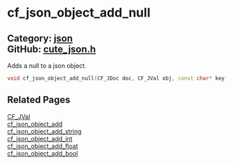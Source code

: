 [//]: # (This file is automatically generated by Cute Framework's docs parser.)
[//]: # (Do not edit this file by hand!)
[//]: # (See: https://github.com/RandyGaul/cute_framework/blob/master/samples/docs_parser.cpp)
[](../header.md ':include')

# cf_json_object_add_null

Category: [json](/api_reference?id=json)  
GitHub: [cute_json.h](https://github.com/RandyGaul/cute_framework/blob/master/include/cute_json.h)  
---

Adds a null to a json object.

```cpp
void cf_json_object_add_null(CF_JDoc doc, CF_JVal obj, const char* key);
```

## Related Pages

[CF_JVal](/json/cf_jval.md)  
[cf_json_object_add](/json/cf_json_object_add.md)  
[cf_json_object_add_string](/json/cf_json_object_add_string.md)  
[cf_json_object_add_int](/json/cf_json_object_add_int.md)  
[cf_json_object_add_float](/json/cf_json_object_add_float.md)  
[cf_json_object_add_bool](/json/cf_json_object_add_bool.md)  
